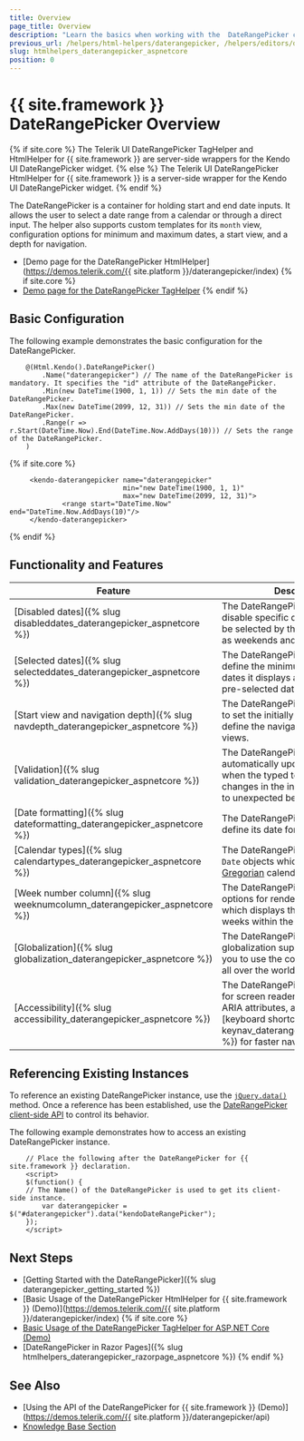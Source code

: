 ```yaml
---
title: Overview
page_title: Overview
description: "Learn the basics when working with the  DateRangePicker component for {{ site.framework }}."
previous_url: /helpers/html-helpers/daterangepicker, /helpers/editors/daterangepicker/overview
slug: htmlhelpers_daterangepicker_aspnetcore
position: 0
---
```


# {{ site.framework }} DateRangePicker Overview

{% if site.core %}
The Telerik UI DateRangePicker TagHelper and HtmlHelper for {{ site.framework }} are server-side wrappers for the Kendo UI DateRangePicker widget.
{% else %}
The Telerik UI DateRangePicker HtmlHelper for {{ site.framework }} is a server-side wrapper for the Kendo UI DateRangePicker widget.
{% endif %}


The DateRangePicker is a container for holding start and end date inputs. It allows the user to select a date range from a calendar or through a direct input. The helper also supports custom templates for its `month` view, configuration options for minimum and maximum dates, a start view, and a depth for navigation.

* [Demo page for the DateRangePicker HtmlHelper](https://demos.telerik.com/{{ site.platform }}/daterangepicker/index)
{% if site.core %}
* [Demo page for the DateRangePicker TagHelper](https://demos.telerik.com/aspnet-core/daterangepicker/tag-helper)
{% endif %}
## Basic Configuration

The following example demonstrates the basic configuration for the DateRangePicker.

```HtmlHelper
    @(Html.Kendo().DateRangePicker()
        .Name("daterangepicker") // The name of the DateRangePicker is mandatory. It specifies the "id" attribute of the DateRangePicker.
        .Min(new DateTime(1900, 1, 1)) // Sets the min date of the DateRangePicker.
        .Max(new DateTime(2099, 12, 31)) // Sets the min date of the DateRangePicker.
        .Range(r => r.Start(DateTime.Now).End(DateTime.Now.AddDays(10))) // Sets the range of the DateRangePicker.
    )
```
{% if site.core %}
```TagHelper
     <kendo-daterangepicker name="daterangepicker" 
                            min="new DateTime(1900, 1, 1)"
                            max="new DateTime(2099, 12, 31)">
             <range start="DateTime.Now" end="DateTime.Now.AddDays(10)"/>
     </kendo-daterangepicker>
```
{% endif %}

## Functionality and Features

| Feature | Description |
|---------|-------------|
| [Disabled dates]({% slug disableddates_daterangepicker_aspnetcore %})|The DateRangePicker allows you to disable specific days that shouldn't be selected by the end user, such as weekends and national holidays.|
| [Selected dates]({% slug selecteddates_daterangepicker_aspnetcore %})|The DateRangePicker allows you to define the minimum and maximum dates it displays and also render a pre-selected date range.|
| [Start view and navigation depth]({% slug navdepth_daterangepicker_aspnetcore %})|The DateRangePicker enables you to set the initially rendered view and define the navigation depth of the views.|
| [Validation]({% slug validation_daterangepicker_aspnetcore %})|The DateRangePicker does not automatically update the typed text when the typed text is invalid. Such changes in the input value may lead to unexpected behavior.|
| [Date formatting]({% slug dateformatting_daterangepicker_aspnetcore %})|The DateRangePicker allows you to define its date formatting.|
| [Calendar types]({% slug calendartypes_daterangepicker_aspnetcore %})|The DateRangePicker works with `Date` objects which support only the [Gregorian](https://en.wikipedia.org/wiki/Gregorian_calendar) calendar.|
| [Week number column]({% slug weeknumcolumn_daterangepicker_aspnetcore %})|The DateRangePicker provides options for rendering a column which displays the number of the weeks within the current `Month` view.|
| [Globalization]({% slug globalization_daterangepicker_aspnetcore %})|The DateRangePicker comes with globalization support that allows you to use the component in apps all over the world.|
| [Accessibility]({% slug accessibility_daterangepicker_aspnetcore %})|The DateRangePicker is accessible for screen readers, supports WAI-ARIA attributes, and delivers [keyboard shortcuts]({% slug keynav_daterangepicker_aspnetcore %}) for faster navigation.|

## Referencing Existing Instances

To reference an existing DateRangePicker instance, use the [`jQuery.data()`](http://api.jquery.com/jQuery.data/) method. Once a reference has been established, use the [DateRangePicker client-side API](https://docs.telerik.com/kendo-ui/api/javascript/ui/daterangepicker#methods) to control its behavior.

The following example demonstrates how to access an existing DateRangePicker instance.

        // Place the following after the DateRangePicker for {{ site.framework }} declaration.
        <script>
        $(function() {
        // The Name() of the DateRangePicker is used to get its client-side instance.
            var daterangepicker = $("#daterangepicker").data("kendoDateRangePicker");
        });
        </script>

## Next Steps

* [Getting Started with the DateRangePicker]({% slug daterangepicker_getting_started %})
* [Basic Usage of the DateRangePicker HtmlHelper for {{ site.framework }} (Demo)](https://demos.telerik.com/{{ site.platform }}/daterangepicker/index)
{% if site.core %}
* [Basic Usage of the DateRangePicker TagHelper for ASP.NET Core (Demo)](https://demos.telerik.com/aspnet-core/daterangepicker/tag-helper)
* [DateRangePicker in Razor Pages]({% slug htmlhelpers_daterangepicker_razorpage_aspnetcore %})
{% endif %}

## See Also

* [Using the API of the DateRangePicker for {{ site.framework }} (Demo)](https://demos.telerik.com/{{ site.platform }}/daterangepicker/api)
* [Knowledge Base Section](/knowledge-base)
